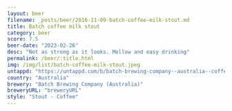 ```yaml
---
layout: beer
filename: _posts/beer/2016-11-09-batch-coffee-milk-stout.md
title: Batch coffee milk stout
category: beer
score: 7.5
beer-date: "2023-02-26"
desc: "Not as strong as it looks. Mellow and easy drinking"
permalink: /beer/:title.html
img: /img/list/batch-coffee-milk-stout.jpeg
untappd: "https://untappd.com/b/batch-brewing-company--australia--coffee-milk-stout/4388593"
country: "Australia"
brewery: "Batch Brewing Company (Australia)"
breweryURL: "breweryURL"
style: "Stout - Coffee"
---
```

